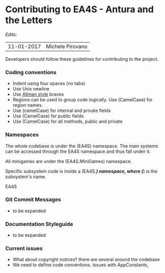 Contributing to EA4S - Antura and the Letters
=================

*Edits:*

<table>
  <tr>
    <td>11-01-2017</td>
    <td>Michele Pirovano</td>
  </tr>
</table>

Developers should follow these guidelines for contributing to the project.

### Coding conventions

  * Indent using four spaces (no tabs)
  * Use Unix newline
  * Use [Allman style](http://en.wikipedia.org/wiki/Indent_style#Allman_style) braces
  * Regions can be used to group code logically. Use (CamelCase) for region names.
  * Use (camelCase) for internal and private fields
  * Use (CamelCase) for public fields
  * Use (CamelCase) for all methods, public and private
  
### Namespaces

The whole codebase is under the (EA4S) namespace.
The main systems can be accessed through the EA4S namespace and thus fall under it.

All minigames are under the (EA4S.MiniGames) namespace.

Specific subsystem code is inside a (EA4S.***) namespace, where (***) is the subsystem's name.

  EA4S
  

### Git Commit Messages

  * to be expanded

### Documentation Styleguide

  * to be expanded

 
### Current issues
 
  * What about copyright notices? there are several around the codebase
  * We need to define code conventions. Issues with AppConstants, 
  
